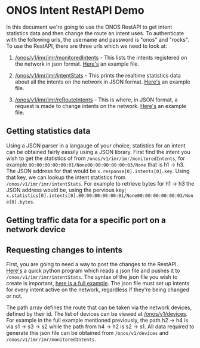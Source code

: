 # ONOS Intent RestAPI Demo

In this document we're going to use the ONOS RestAPI to get intent statistics data and then change the route an intent uses. To authenticate with the following urls, the username and password is "onos" and "rocks". 
To use the RestAPI, there are three urls which we need to look at: 

1. [/onos/v1/imr/imr/monitoredIntents](http://51.15.59.76:8181/onos/v1/imr/imr/monitoredIntents) - This lists the intents registered on the network in json format. [Here's](https://github.com/mavi0/supreme-parakeet/blob/master/monitoredIntents.json) an example file.

2. [/onos/v1/imr/imr/intentStats](http://51.15.59.76:8181/onos/v1/imr/imr/intentStats) - This prints the realtime statistics data about all the intents on the network in JSON format. [Here's](https://github.com/mavi0/supreme-parakeet/blob/master/intentStats.json) an example file.

3. [/onos/v1/imr/imr/reRouteIntents](http://51.15.59.76:8181/onos/v1/imr/imr/reRouteIntents) - This is where, in JSON format, a request is made to change intents on the network. [Here's](https://github.com/mavi0/supreme-parakeet/blob/master/reroute.json) an example file.

## Getting statistics data 
Using a JSON parser in a langauge of your choice, statistics for an intent can be obtained fairly eassily using a JSON library. First find the intent you wish to get the statistics of from ```/onos/v1/imr/imr/monitoredIntents```, for example ```00:00:00:00:00:01/None00:00:00:00:00:03/None``` that is h1 -> h3. The JSON address for that would be ```x.response[0].intents[0].key```. Using that key, we can lookup the intent statistics from ```/onos/v1/imr/imr/intentStats```. For example to retrieve bytes for h1 -> h3 the JSON address would be, using the pervious key; ```x.statistics[0].intents[0].00:00:00:00:00:01/None00:00:00:00:00:03/None[0].bytes```. 

## Getting traffic data for a specific port on a network device


## Requesting changes to intents
First, you are going to need a way to post the changes to the RestAPI. [Here's](https://github.com/mavi0/supreme-parakeet/blob/master/request.py) a quick python program which reads a json file and pushes it to ```/onos/v1/imr/imr/intentStats```. The syntax of the json file you wish to create is important, [here is a full example](https://github.com/mavi0/supreme-parakeet/blob/master/reroute.json). The json file must set up intents for every intent active on the network, regardless if they're being changed or not. 

The path array defines the route that can be taken via the network devices, defined by their id. The list of devices can be viewed at [/onos/v1/devices](http://51.15.59.76:8181/onos/v1/devices). For example in the full example mentioned previously, the path h2 -> h4 is via s1 -> s3 -> s2 while the path from h4 -> h2 is s2 -> s1. All data required to generate this json file can be obtained from ```/onos/v1/devices``` and ```/onos/v1/imr/imr/monitoredIntents```. 
